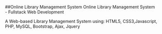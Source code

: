 ##Online Library Management System
Online Library Management System - Fullstack Web Development

A Web-based Library Management System using: HTML5, CSS3,Javascript, PHP, MySQL, Bootstrap, Ajax, Jquery
